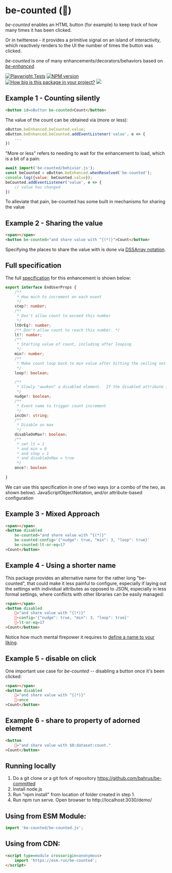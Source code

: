 # be-counted (🔢)

*be-counted* enables an HTML button (for example) to keep track of how many times it has been clicked.  

Or in twitterese - it provides a primitive signal on an island of interactivity, which reactively renders to the UI the number of times the button was clicked.

*be-counted* is one of many enhancements/decorators/behaviors based on [*be-enhanced*](https://github.com/bahrus/be-enhanced).

[![Playwright Tests](https://github.com/bahrus/be-counted/actions/workflows/CI.yml/badge.svg?branch=baseline)](https://github.com/bahrus/be-counted/actions/workflows/CI.yml)
[![NPM version](https://badge.fury.io/js/be-counted.png)](http://badge.fury.io/js/be-counted)
[![How big is this package in your project?](https://img.shields.io/bundlephobia/minzip/be-counted?style=for-the-badge)](https://bundlephobia.com/result?p=be-counted)
<img src="http://img.badgesize.io/https://cdn.jsdelivr.net/npm/be-counted?compression=gzip">


## Example 1 - Counting silently 

```html
<button id=oButton be-counted>Count</button>
```


The value of the count can be obtained via (more or less):

```JavaScript
oButton.beEnhanced.beCounted.value;
oButton.beEnhanced.beCounted.addEventListener('value', e => {
    ...
})
```

"More or less" refers to needing to wait for the enhancement to load, which is a bit of a pain:

```JavaScript
await import('be-counted/behivior.js');
const beCounted = oButton.beEnhanced.whenResolved('be-counted');
console.log({value: beCounted.value});
beCounted.addEventListener('value', e => {
    // value has changed
})
```

To  alleviate that pain, be-counted has some built in mechanisms for sharing the value

## Example 2 - Sharing the value

```html
<span></span>
<button be-counted="and share value with ^{(*)}">Count</button>
```

Specifying the places to share the value with is done via [DSSArray notation](https://github.com/bahrus/trans-render/wiki/VIII.--Directed-Scoped-Specifiers-(DSS)).

## Full specification

The full [specification](https://github.com/bahrus/be-counted/blob/baseline/types.d.ts) for this enhancement is shown below:

```TypeScript
export interface EndUserProps {
    /**
     * How much to increment on each event
     */
    step?: number;
    /**
     * Don't allow count to exceed this number
     */
    ltOrEq?: number;
    /** Don't allow count to reach this number. */
    lt?: number;
    /**
     * Starting value of count, including after looping
     */
    min?: number;
    /**
     * Make count loop back to min value after hitting the ceiling set by ltOrEq or lt
     */
    loop?: boolean;

    /**
     * Slowly "awaken" a disabled element.  If the disabled attribute is not set to a number, or is set to "1", removes the disabled attribute.  If it is a larger number, decrements the number by 1. 
     */
    nudge?: boolean;
    /**
     * Event name to trigger count increment
     */
    incOn?: string;
    /**
     * Disable on max
     */
    disableOnMax?: boolean;
    /**
     * set lt = 1
     * and min = 0
     * and step = 1
     * and disableOnMax = true
     */
    once?: boolean
    
}
```

We can use this specification in one of two ways (or a combo of the two, as shown below).  JavaScriptObjectNotation, and/or attribute-based configuration

## Example 3 - Mixed Approach

```html
<span></span>
<button disabled 
    be-counted="and share value with ^{(*)}"
    be-counted-config='{"nudge": true, "min": 3, "loop": true}'
    be-counted-lt-or-eq=17
>Count</button>
```


## Example 4 - Using a shorter name

This package provides an alternative name for the rather long "be-counted", that could make it less painful to configure, especially if laying out the settings with individual attributes as opposed to JSON, especially in less formal settings, where conflicts with other libraries can be easily managed:


```html
<span></span>
<button disabled 
    🔢="and share value with ^{(*)}"
    🔢-config='{"nudge": true, "min": 3, "loop": true}'
    🔢-lt-or-eq=17
>Count</button>
```

Notice how much mental firepower it requires to [define a name to your liking](https://github.com/bahrus/be-counted/blob/baseline/%F0%9F%94%A2.js).


## Example 5 -  disable on click

One important use case for *be-counted* -- disabling a button once it's been clicked:

```html
<span></span>
<button disabled 
    🔢="and share value with ^{(*)}"
    🔢-once
>Count</button>
```

## Example 6 - share to property of adorned element

```html
<button 
    🔢="and share value with $0:dataset:count."
>Count</button>
```

## Running locally

1.  Do a git clone or a git fork of repository https://github.com/bahrus/be-committed
2.  Install node.js
3.  Run "npm install" from location of folder created in step 1.
4.  Run npm run serve.  Open browser to http://localhost:3030/demo/

## Using from ESM Module:

```JavaScript
import 'be-counted/be-counted.js';
```

## Using from CDN:

```html
<script type=module crossorigin=anonymous>
    import 'https://esm.run/be-counted';
</script>
```

